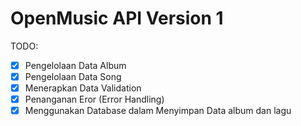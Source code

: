 # OpenMusic API Version 1

TODO:
- [x] Pengelolaan Data Album
- [x] Pengelolaan Data Song
- [x] Menerapkan Data Validation
- [x] Penanganan Eror (Error Handling)
- [x] Menggunakan Database dalam Menyimpan Data album dan lagu
